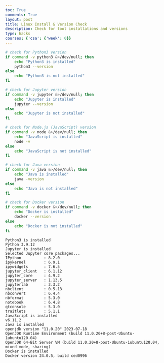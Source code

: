```yaml
---
toc: True
comments: True
layout: post
title: Linux Install & Version Check
description: Check for tool installations and versions
type: hacks
courses: {'csa': {'week': 0}}
---
```


```bash
# check for Python3 version
if command -v python3 &>/dev/null; then
    echo "Python3 is installed"
    python3 --version
else
    echo "Python3 is not installed"
fi

# check for Jupyter version
if command -v jupyter &>/dev/null; then
    echo "Jupyter is installed"
    jupyter --version
else
    echo "Jupyter is not installed"
fi

# check for Node.js (JavaScript) version
if command -v node &>/dev/null; then
    echo "JavaScript is installed"
    node -v
else
    echo "JavaScript is not installed"
fi

# check for Java version
if command -v java &>/dev/null; then
    echo "Java is installed"
    java -version
else
    echo "Java is not installed"
fi

# check for Docker version
if command -v docker &>/dev/null; then
    echo "Docker is installed"
    docker --version
else
    echo "Docker is not installed"
fi

```

    Python3 is installed
    Python 3.9.12
    Jupyter is installed
    Selected Jupyter core packages...
    IPython          : 8.2.0
    ipykernel        : 6.9.1
    ipywidgets       : 7.6.5
    jupyter_client   : 6.1.12
    jupyter_core     : 4.9.2
    jupyter_server   : 1.13.5
    jupyterlab       : 3.3.2
    nbclient         : 0.5.13
    nbconvert        : 6.4.4
    nbformat         : 5.3.0
    notebook         : 6.4.8
    qtconsole        : 5.3.0
    traitlets        : 5.1.1
    JavaScript is installed
    v6.11.2
    Java is installed
    openjdk version "11.0.20" 2023-07-18
    OpenJDK Runtime Environment (build 11.0.20+8-post-Ubuntu-1ubuntu120.04)
    OpenJDK 64-Bit Server VM (build 11.0.20+8-post-Ubuntu-1ubuntu120.04, mixed mode, sharing)
    Docker is installed
    Docker version 24.0.5, build ced0996

